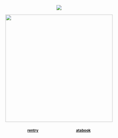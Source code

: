 <div align="center"> 
  
![](https://komarev.com/ghpvc/?username=vampiresoul&color=f1cb5a&label=ꔫ)

<p align="center"> <img width="340" src="https://file.garden/Zx4tbq1Z7kthgAaN/inv.jpeg">


<div align="center"> 
 
<sub>[**rentry**](https://rentry.co/COWGlRL)⠀⠀⠀⠀⠀⠀<img width="17" src="https://files.catbox.moe/ta6x1q.gif">⠀⠀⠀⠀⠀⠀[**atabook**](https://soulripper.atabook.org/)</sub>
